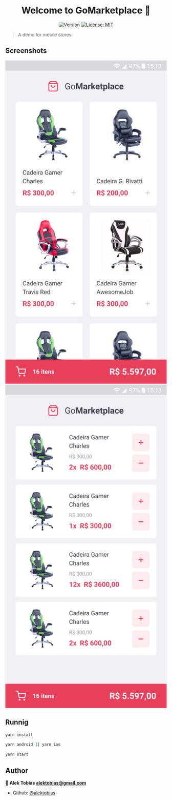 <h1 align="center">Welcome to GoMarketplace 👋</h1>
<p style="text-align: center">
  <img alt="Version" src="https://img.shields.io/badge/version-1.0.0-blue.svg?cacheSeconds=2592000" />
  <a href="#" target="_blank">
    <img alt="License: MIT" src="https://img.shields.io/badge/License-MIT-yellow.svg" />
  </a>
</p>

> A demo for mobile stores

## Screenshots 

![Listed Items](Listagem.png)
![Cart](Carrinho.png)


## Runnig

```sh
yarn install
```

```sh
yarn android || yarn ios
```
```sh
yarn start
```


## Author

👤 **Alek Tobias <alektobias@gmail.com>**

* Github: [@alektobias](https://github.com/alektobias)
